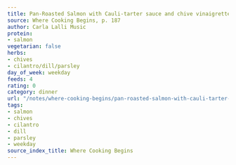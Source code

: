 ```yaml
---
title: Pan-Roasted Salmon with Cauli-tarter sauce and chive vinaigrette
source: Where Cooking Begins, p. 187
author: Carla Lalli Music
protein:
- salmon
vegetarian: false
herbs:
- chives
- cilantro/dill/parsley
day_of_week: weekday
feeds: 4
rating: 0
category: dinner
url: "/notes/where-cooking-begins/pan-roasted-salmon-with-cauli-tarter-sauce-and-chive-vinaigrette.html"
tags:
- salmon
- chives
- cilantro
- dill
- parsley
- weekday
source_index_title: Where Cooking Begins
---
```



